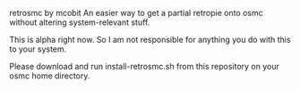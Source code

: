 retrosmc by mcobit
An easier way to get a partial retropie onto osmc without altering system-relevant stuff.

This is alpha right now. So I am not responsible for anything you do with this to your system.

Please download and run install-retrosmc.sh from this repository on your osmc home directory.
